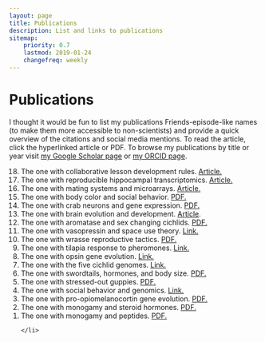 ```yaml
---
layout: page
title: Publications
description: List and links to publications
sitemap:
    priority: 0.7
    lastmod: 2019-01-24
    changefreq: weekly
---
```


<script async src="https://badge.dimensions.ai/badge.js" charset="utf-8"></script>

<script type='text/javascript' src='https://d1bxh8uas1mnw7.cloudfront.net/assets/embed.js'></script>


<h1>
<a id="publications" class="anchor" href="#publications" aria-hidden="true"><span class="octicon octicon-link"></span></a>Publications
</h1>

<p> I thought it would be fun to list my publications Friends-episode-like names (to make them more accessible to non-scientists) and provide a quick overview of the citations and social media mentions. To read the article, click the hyperlinked article or PDF. To browse my publications by title or year visit <a href="http://scholar.google.com/citations?user=_bVy9pMAAAAJ&amp;hl=en&amp;oi=ao">my Google Scholar page</a> or <a href="http://orcid.org/0000-0002-7943-5650">my ORCID page</a>.</p>
	      
<ol reversed>


<li>The one with collaborative lesson development rules.
	<a href="http://journals.plos.org/ploscompbiol/article?id=10.1371/journal.pcbi.1005963">Article.</a>	
	<div style="display: inline" data-badge-type="bar" data-doi="10.1371/journal.pcbi.1005963" data-hide-no-mentions="false" class="altmetric-embed" data-badge-popover='bottom'></div>
	<span class="__dimensions_badge_embed__" data-doi="10.1371/journal.pcbi.1005963" data-hide-zero-citations="true" data-legend="hover-bottom" data-style="small_rectangle"></span>		
	</li>	

<li>The one with reproducible hippocampal transcriptomics.
	<a href="http://biorxiv.org/content/early/2017/06/21/153585">Article.</a>	
	<div style="display: inline" data-badge-type="bar" data-doi="10.1101/153585" data-hide-no-mentions="false" class="altmetric-embed" data-badge-popover='bottom'></div>
	<div style="display: inline" class="__dimensions_badge_embed__" data-doi="10.1101/153585" data-hide-zero-citations="true" data-legend="hover-bottom" data-style="small_rectangle"></div>	
	</li>	


<li>The one with mating systems and microarrays.
	<a href="http://www.nrcresearchpress.com/doi/abs/10.1139/gen-2017-0075?url_ver=Z39.88-2003&rfr_id=ori:rid:crossref.org&rfr_dat=cr_pub%3dpubmed">Article.</a>
	<div style="display: inline" data-badge-type="bar" data-doi="10.1139/gen-2017-0075" data-hide-no-mentions="false" class="altmetric-embed" data-badge-popover='bottom'></div>	
	<span class="__dimensions_badge_embed__" data-doi="10.1139/gen-2017-0075" data-hide-zero-citations="true" data-legend="hover-bottom" data-style="small_rectangle"></span>		
	</li>		


<li>The one with body color and social behavior.
	<a href="https://cichlid.biosci.utexas.edu/sites/default/files/evoneuro/files/dijkstra_et_al._2017.pdf">PDF.</a>
	<div style="display: inline" data-badge-type="bar" data-doi="10.1098/rspb.2016.2838" data-hide-no-mentions="false" class="altmetric-embed" data-badge-popover='bottom'></div>
	<span class="__dimensions_badge_embed__" data-doi="10.1098/rspb.2016.2838" data-hide-zero-citations="true" data-legend="hover-bottom" data-style="small_rectangle"></span>	
	</li>	


<li>The one with crab neurons and gene expression.   
	<a href="http://biorxiv.org/content/early/2017/02/10/107342">PDF.</a> 
	<div style="display: inline"  data-badge-type="bar" data-doi="10.1101/107342." data-hide-no-mentions="false" class="altmetric-embed" data-badge-popover='bottom'></div>
	<span class="__dimensions_badge_embed__" data-doi="10.1101/107342." data-hide-zero-citations="true" data-legend="hover-bottom" data-style="small_rectangle"></span>	
 </li>


<li>The one with brain evolution and development. <a href="http://onlinelibrary.wiley.com/doi/10.1002/9781118316757.ch15/summary;jsessionid=EB7AD7A6F077FF7A89EEE0C71E70A8FD.f02t03">Article</a>.
	<div style="display: inline" data-badge-type="bar" data-doi="10.1002/9781118316757.ch15" data-hide-no-mentions="false" class="altmetric-embed" data-badge-popover='bottom'></div>
			<span class="__dimensions_badge_embed__" data-doi="10.1002/9781118316757.ch15" data-hide-zero-citations="true" data-legend="hover-bottom" data-style="small_rectangle"></span>	
	 </li>	


<li>The one with aromatase and sex changing cichlids. 
	<a href="https://cichlid.biosci.utexas.edu/sites/default/files/evoneuro/files/goppert_et_al._2016.pdf">PDF.</a>
	<div style="display: inline" data-badge-type="bar" data-doi="10.1159/000445463" data-hide-no-mentions="false" class="altmetric-embed" data-badge-popover='bottom'></div>
				<span class="__dimensions_badge_embed__" data-doi="10.1159/000445463" data-hide-zero-citations="true" data-legend="hover-bottom" data-style="small_rectangle"></span>	
	</li>


<li>The one with vasopressin and space use theory. 
	<a href="http://frontiersinzoology.biomedcentral.com/articles/10.1186/1742-9994-12-S1-S16">Link.</a> 
	<div style="display: inline" data-badge-type="bar" data-doi="10.1186/1742-9994-12-S1-S16" data-hide-no-mentions="false" class="altmetric-embed" data-badge-popover='bottom'></div> 
					<span class="__dimensions_badge_embed__" data-doi="10.1186/1742-9994-12-S1-S16" data-hide-zero-citations="true" data-legend="hover-bottom" data-style="small_rectangle"></span>	
</li>


<li>The one with wrasse reproductive tactics. 
	<a href="https://cichlid.biosci.utexas.edu/sites/default/files/evoneuro/files/2015.stiver.ethology_0.pdf">PDF.</a> 
	<div style="display: inline"  data-badge-type="bar" data-doi="10.1111/eth.12324" data-hide-no-mentions="false" class="altmetric-embed" data-badge-popover='bottom'></div>  
		<span class="__dimensions_badge_embed__" data-doi="10.1111/eth.12324" data-hide-zero-citations="true" data-legend="hover-bottom" data-style="small_rectangle"></span>	
	</li>


<li>The one with tilapia response to pheromones.
	<a href="https://bmcgenomics.biomedcentral.com/articles/10.1186/s12864-015-1255-4">Link.</a> 
	<div style="display: inline"  data-badge-type="bar" data-doi="10.1186/s12864-015-1255-4." data-hide-no-mentions="false" class="altmetric-embed" data-badge-popover='bottom'></div> 
			<span class="__dimensions_badge_embed__" data-doi="10.1186/s12864-015-1255-4." data-hide-zero-citations="true" data-legend="hover-bottom" data-style="small_rectangle"></span>	
	</li>  


<li>The one with opsin gene evolution.
	<a href="http://www.ncbi.nlm.nih.gov/pmc/articles/PMC4321264/">Link.</a> 
	<div style="display: inline" data-badge-type="bar" data-doi="10.1073/pnas.1423685112" data-hide-no-mentions="false" class="altmetric-embed" data-badge-popover='bottom'></div> 
				<span class="__dimensions_badge_embed__" data-doi="10.1073/pnas.1423685112" data-hide-zero-citations="true" data-legend="hover-bottom" data-style="small_rectangle"></span>	
	</li>


<li>The one with the five cichlid genomes. 
	<a href="http://www.nature.com/nature/journal/v513/n7518/abs/nature13726.html">Link.</a> 
	<div style="display: inline"  data-badge-type="bar" data-doi="10.1038/nature13726" data-hide-no-mentions="false" class="altmetric-embed" data-badge-popover='bottom'></div> 
	 <span class="__dimensions_badge_embed__" data-doi="10.1038/nature13726" data-hide-zero-citations="true" data-legend="hover-bottom" data-style="small_rectangle"></span>	
	</li>


<li>The one with swordtails, hormones, and body size.
	<a href="https://cichlid.biosci.utexas.edu/sites/default/files/evoneuro/files/2014.smith_.biofish.pdf">PDF.</a>
	<div style="display: inline"  data-badge-type="bar" data-doi="10.1007/s10641-014-0234-y" data-hide-no-mentions="false" class="altmetric-embed" data-badge-popover='bottom'></div>
		 <span class="__dimensions_badge_embed__" data-doi="10.1007/s10641-014-0234-y" data-hide-zero-citations="true" data-legend="hover-bottom" data-style="small_rectangle"></span>	
	</li>


<li>The one with stressed-out guppies.
	<a href="https://cichlid.biosci.utexas.edu/sites/default/files/evoneuro/files/2014.fischer.hb_.pdf">PDF.</a> 
	<div style="display: inline"  data-badge-type="bar" data-doi="10.1016/j.yhbeh.2013.12.010" data-hide-no-mentions="false" class="altmetric-embed" data-badge-popover='bottom'></div>
			 <span class="__dimensions_badge_embed__" data-doi="10.1016/j.yhbeh.2013.12.010" data-hide-zero-citations="true" data-legend="hover-bottom" data-style="small_rectangle"></span>	
	</li>


<li>The one with social behavior and genomics. 
	<a href="http://link.springer.com/chapter/10.1007/978-94-007-7347-9_8">Link.</a> 
	<div style="display: inline" data-badge-type="bar" data-doi="10.1007/978-94-007-7347-9_8." data-hide-no-mentions="false" class="altmetric-embed" data-badge-popover='bottom'></div> 
	 <span class="__dimensions_badge_embed__" data-doi="10.1007/978-94-007-7347-9_8." data-hide-zero-citations="true" data-legend="hover-bottom" data-style="small_rectangle"></span>	
	</li>


<li>The one with pro-opiomelanocortin gene evolution. 
	<a href="https://cichlid.biosci.utexas.edu/sites/default/files/evoneuro/files/2014.harris.gce_.pdf">PDF.</a> 
	<div style="display: inline"  data-badge-type="bar" data-doi="10.1016/j.ygcen.2013.10.007" data-hide-no-mentions="false" class="altmetric-embed" data-badge-popover='bottom'></div>
		 <span class="__dimensions_badge_embed__" data-doi="10.1016/j.ygcen.2013.10.007" data-hide-zero-citations="true" data-legend="hover-bottom" data-style="small_rectangle"></span>	
	</li>


<li>The one with monogamy and steroid hormones. 
	<a href="https://cichlid.biosci.utexas.edu/sites/default/files/evoneuro/files/2013.sessa_.gce_.pdf">PDF.</a> 
	<div style="display: inline"  data-badge-type="bar" data-doi="10.1016/j.ygcen.2013.04.031" data-hide-no-mentions="false" class="altmetric-embed" data-badge-popover='bottom'></div> 
			 <span class="__dimensions_badge_embed__" data-doi="10.1016/j.ygcen.2013.04.031" data-hide-zero-citations="true" data-legend="hover-bottom" data-style="small_rectangle"></span>	
	</li>


<li>The one with monogamy and peptides. 
	<a href="https://cichlid.biosci.utexas.edu/sites/default/files/evoneuro/files/2013.oldfield.hb_.pdf">PDF.</a> 
	<div style="display: inline"  data-badge-type="bar" data-doi="10.1016/j.yhbeh.2013.04.006" data-hide-no-mentions="false" class="altmetric-embed" data-badge-popover='bottom'></div> 
				 <span class="__dimensions_badge_embed__" data-doi="10.1016/j.yhbeh.2013.04.006" data-hide-zero-citations="true" data-legend="hover-bottom" data-style="small_rectangle"></span>	

	</li>
</ol>
	  